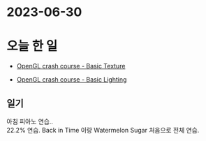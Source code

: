# 2023-06-30

# 오늘 한 일


* [OpenGL crash course - Basic Texture](https://github.com/wani-ham/Today-I-Learned/blob/main/OpenGL/basic_camera.md)

* [OpenGL crash course - Basic Lighting](https://github.com/wani-ham/Today-I-Learned/blob/main/OpenGL/basic_lighting.md)

## 일기
아침 피아노 연습.. <br/>
22.2% 연습. Back in Time 이랑 Watermelon Sugar 처음으로 전체 연습.